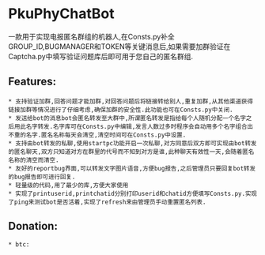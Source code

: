 # PkuPhyChatBot
一款用于实现电报匿名群组的机器人,在Consts.py补全GROUP_ID,BUGMANAGER和TOKEN等关键消息后,如果需要加群验证在Captcha.py中填写验证问题库后即可用于您自己的匿名群组.

Features:
---------
    * 支持验证加群,回答问题才能加群,对回答问题后将链接转给别人,重复加群,从其他渠道获得链接加群等情况进行了仔细考虑,确保加群的安全性.此功能也可在Consts.py中关闭.
    * 发送给bot的消息bot会匿名转发至大群中,所谓匿名转发是指给每个人随机分配一个名字之后用此名字转发.名字库可在Consts.py中编辑,发言人数过多时程序会自动用多个名字组合出不重的名字.匿名名称每天会清空,清空时间可在Consts.py中设置.
    * 支持由bot转发的私聊,使用startpc功能开启一次私聊,对方同意后双方即可实现由bot转发的匿名聊天,双方只知道对方在群里的代号而不知到对方是谁,此种聊天有效性一天,会随着匿名名称的清空而清空.
    * 友好的reportbug界面,可以转发文字图片语音,方便bug报告,之后管理员只要回复bot转发的bug报告即可进行回复.
    * 轻量级的代码,用了最少的库,方便大家使用
    * 实现了printuserid,printchatid分别打印userid和chatid方便填写Consts.py.实现了ping来测试bot是否活着,实现了refresh来由管理员手动重置匿名列表.
    
Donation:
---------
    * btc:
